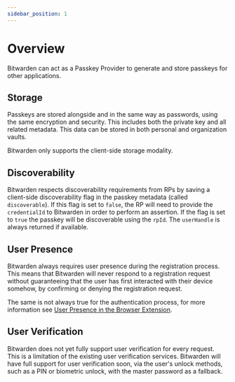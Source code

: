 ```yaml
---
sidebar_position: 1
---
```


# Overview

Bitwarden can act as a Passkey Provider to generate and store passkeys for other applications.

## Storage

Passkeys are stored alongside and in the same way as passwords, using the same encryption and
security. This includes both the private key and all related metadata. This data can be stored in
both personal and organization vaults.

Bitwarden only supports the client-side storage modality.

## Discoverability

Bitwarden respects discoverability requirements from RPs by saving a client-side discoverability
flag in the passkey metadata (called `discoverable`). If this flag is set to `false`, the RP will
need to provide the `credentialId` to Bitwarden in order to perform an assertion. If the flag is set
to `true` the passkey will be discoverable using the `rpId`. The `userHandle` is always returned if
available.

## User Presence

Bitwarden always requires user presence during the registration process. This means that Bitwarden
will never respond to a registration request without guaranteeing that the user has first interacted
with their device somehow, by confirming or denying the registration request.

The same is not always true for the authentication process, for more information see
[User Presence in the Browser Extension](browser-extension#user-presence).

## User Verification

Bitwarden does not yet fully support user verification for every request. This is a limitation of
the existing user verification services. Bitwarden will have full support for user verification
soon, via the user's unlock methods, such as a PIN or biometric unlock, with the master password as
a fallback.
